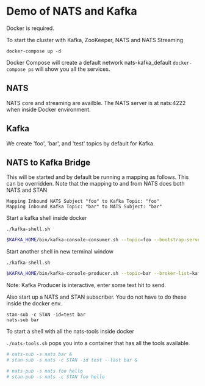 # Demo of NATS and Kafka

Docker is required.

To start the cluster with Kafka, ZooKeeper, NATS and NATS Streaming

`docker-compose up -d`

Docker Compose will create a default network nats-kafka_default
`docker-compose ps` will show you all the services.

## NATS

NATS core and streaming are availble. The NATS server is at nats:4222 when inside Docker environment.

## Kafka

We create 'foo', 'bar', and 'test' topics by default for Kafka.

## NATS to Kafka Bridge

This will be started and by default be running a mapping as follows. This can be overridden.
Note that the mapping to and from NATS does both NATS and STAN

```
Mapping Inbound NATS Subject "foo" to Kafka Topic: "foo"
Mapping Inbound Kafka Topic: "bar" to NATS Subject: "bar"
```

Start a kafka shell inside docker

`./kafka-shell.sh`

```bash
$KAFKA_HOME/bin/kafka-console-consumer.sh --topic=foo --bootstrap-server=kafka:9092
```

Start another shell in new terminal window

`./kafka-shell.sh`

```bash
$KAFKA_HOME/bin/kafka-console-producer.sh --topic=bar --broker-list=kafka:9092 --sync --timeout=0
```

Note: Kafka Producer is interactive, enter some text hit <return> to send.

Also start up a NATS and STAN subscriber. You do not have to do these inside the docker env.

```
stan-sub -c STAN -id=test bar
nats-sub bar
```

To start a shell with all the nats-tools inside docker

`./nats-tools.sh` pops you into a container that has all the tools available.

```bash
# nats-sub -s nats bar &
# stan-sub -s nats -c STAN -id test --last bar &

# nats-pub -s nats foo hello
# stan-pub -s nats -c STAN foo hello

```
